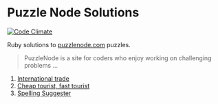 Puzzle Node Solutions
=====================
[![Code Climate](https://codeclimate.com/badge.png)](https://codeclimate.com/github/wboayue/puzzlenode-solutions)

Ruby solutions to [puzzlenode.com](http://puzzlenode.com) puzzles.

> PuzzleNode is a site for coders who enjoy working on challenging problems ...

1. [International trade](https://github.com/wboayue/puzzlenode-solutions/tree/master/01-international-trade)
2. [Cheap tourist, fast tourist](https://github.com/wboayue/puzzlenode-solutions/tree/master/02-cheap-tourist-fast-tourist)
3. [Spelling Suggester](https://github.com/wboayue/puzzlenode-solutions/tree/master/03-spelling-suggestions)